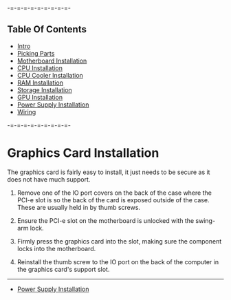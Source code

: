 -=-=-=-=-=-=-=-=-=-

Table Of Contents
-------------------
* [Intro](./README.md)
* [Picking Parts](./parts.md)
* [Motherboard Installation](./mobo.md)
* [CPU Installation](./cpu.md)
* [CPU Cooler Installation](./cooler.md)
* [RAM Installation](./ram.md)
* [Storage Installation](./storage.md)
* [GPU Installation](./gpu.md)
* [Power Supply Installation](./psu.md)
* [Wiring](./wiring.md)

-=-=-=-=-=-=-=-=-=-

Graphics Card Installation
=============

The graphics card is fairly easy to install, it just needs to be secure as it does not have much support.

1. Remove one of the IO port covers on the back of the case where the PCI-e slot is so the back of the card is exposed outside of the case. These are usually held in by thumb screws.

2. Ensure the PCI-e slot on the motherboard is unlocked with the swing-arm lock.

3. Firmly press the graphics card into the slot, making sure the component locks into the motherboard.

4. Reinstall the thumb screw to the IO port on the back of the computer in the graphics card's support slot.

-----

* [Power Supply Installation](./psu.md)